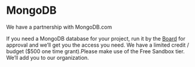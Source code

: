 # MongoDB

We have a partnership with MongoDB.com

If you need a MongoDB database for your project, run it by the [Board](https://github.com/Digital-Defiance/Digital-Defiance/wiki/Board-Members) for approval and we’ll get you the access you need. We have a limited credit / budget ($500 one time grant).Please make use of the Free Sandbox tier. We’ll add you to our organization.
